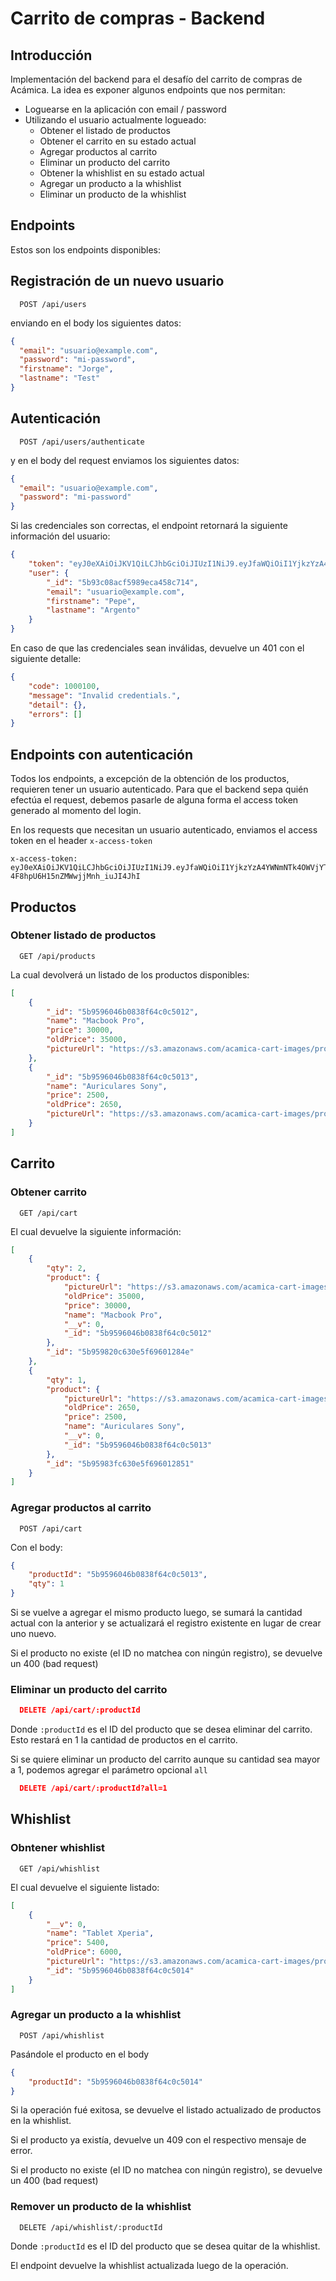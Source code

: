 # Carrito de compras - Backend

## Introducción

Implementación del backend para el desafío del carrito de compras de Acámica.
La idea es exponer algunos endpoints que nos permitan:

- Loguearse en la aplicación con email / password
- Utilizando el usuario actualmente logueado:
  - Obtener el listado de productos
  - Obtener el carrito en su estado actual
  - Agregar productos al carrito
  - Eliminar un producto del carrito
  - Obtener la whishlist en su estado actual
  - Agregar un producto a la whishlist
  - Eliminar un producto de la whishlist

## Endpoints

Estos son los endpoints disponibles:

## Registración de un nuevo usuario
```
  POST /api/users
```

enviando en el body los siguientes datos:

```json
{
  "email": "usuario@example.com",
  "password": "mi-password",
  "firstname": "Jorge",
  "lastname": "Test"
}
```

## Autenticación
```
  POST /api/users/authenticate
```

y en el body del request enviamos los siguientes datos:

```json
{
  "email": "usuario@example.com",
  "password": "mi-password"
}
```

Si las credenciales son correctas, el endpoint retornará la siguiente información del usuario:

```json
{
    "token": "eyJ0eXAiOiJKV1QiLCJhbGciOiJIUzI1NiJ9.eyJfaWQiOiI1YjkzYzA4YWNmNTk4OWVjYTQ1OGM3MTQiLCJlbWFpbCI6InBlcGVAZXhhbXBsZS5jb20iLCJpYXQiOjE1MzY1MjQ4NzAsImV4cCI6MTUzNjYxMTI3MH0.wZnCqFP_qMYZR-4F8hpU6H15nZMWwjjMnh_iuJI4JhI",
    "user": {
        "_id": "5b93c08acf5989eca458c714",
        "email": "usuario@example.com",
        "firstname": "Pepe",
        "lastname": "Argento"
    }
}
```

En caso de que las credenciales sean inválidas, devuelve un 401 con el siguiente detalle:
```json
{
    "code": 1000100,
    "message": "Invalid credentials.",
    "detail": {},
    "errors": []
}
```

## Endpoints con autenticación

Todos los endpoints, a excepción de la obtención de los productos, requieren tener un usuario autenticado.
Para que el backend sepa quién efectúa el request, debemos pasarle de alguna forma el access token generado al momento del login.

En los requests que necesitan un usuario autenticado, enviamos el access token en el header `x-access-token`

```
x-access-token: eyJ0eXAiOiJKV1QiLCJhbGciOiJIUzI1NiJ9.eyJfaWQiOiI1YjkzYzA4YWNmNTk4OWVjYTQ1OGM3MTQiLCJlbWFpbCI6InBlcGVAZXhhbXBsZS5jb20iLCJpYXQiOjE1MzY1MjQ4NzAsImV4cCI6MTUzNjYxMTI3MH0.wZnCqFP_qMYZR-4F8hpU6H15nZMWwjjMnh_iuJI4JhI
```

## Productos

### Obtener listado de productos
```
  GET /api/products
```

La cual devolverá un listado de los productos disponibles:
```json
[
    {
        "_id": "5b9596046b0838f64c0c5012",
        "name": "Macbook Pro",
        "price": 30000,
        "oldPrice": 35000,
        "pictureUrl": "https://s3.amazonaws.com/acamica-cart-images/product01.png"
    },
    {
        "_id": "5b9596046b0838f64c0c5013",
        "name": "Auriculares Sony",
        "price": 2500,
        "oldPrice": 2650,
        "pictureUrl": "https://s3.amazonaws.com/acamica-cart-images/product02.png"
    }
]
```

## Carrito

### Obtener carrito
```
  GET /api/cart
```

El cual devuelve la siguiente información:

```json
[
    {
        "qty": 2,
        "product": {
            "pictureUrl": "https://s3.amazonaws.com/acamica-cart-images/product01.png",
            "oldPrice": 35000,
            "price": 30000,
            "name": "Macbook Pro",
            "__v": 0,
            "_id": "5b9596046b0838f64c0c5012"
        },
        "_id": "5b959820c630e5f69601284e"
    },
    {
        "qty": 1,
        "product": {
            "pictureUrl": "https://s3.amazonaws.com/acamica-cart-images/product02.png",
            "oldPrice": 2650,
            "price": 2500,
            "name": "Auriculares Sony",
            "__v": 0,
            "_id": "5b9596046b0838f64c0c5013"
        },
        "_id": "5b95983fc630e5f696012851"
    }
]
```

### Agregar productos al carrito
```
  POST /api/cart
```
Con el body:

```json
{
	"productId": "5b9596046b0838f64c0c5013",
	"qty": 1
}
```

Si se vuelve a agregar el mismo producto luego, se sumará la cantidad actual con la anterior y se actualizará el registro existente
en lugar de crear uno nuevo.

Si el producto no existe (el ID no matchea con ningún registro), se devuelve un 400 (bad request)

### Eliminar un producto del carrito

```json
  DELETE /api/cart/:productId
```

Donde `:productId` es el ID del producto que se desea eliminar del carrito.
Esto restará en 1 la cantidad de productos en el carrito.

Si se quiere eliminar un producto del carrito aunque su cantidad sea mayor a 1, podemos agregar el parámetro opcional `all`
```json
  DELETE /api/cart/:productId?all=1
```

## Whishlist

### Obntener whishlist
```
  GET /api/whishlist
```

El cual devuelve el siguiente listado:
```json
[
    {
        "__v": 0,
        "name": "Tablet Xperia",
        "price": 5400,
        "oldPrice": 6000,
        "pictureUrl": "https://s3.amazonaws.com/acamica-cart-images/product04.png",
        "_id": "5b9596046b0838f64c0c5014"
    }
]
```

### Agregar un producto a la whishlist
```
  POST /api/whishlist
```

Pasándole el producto en el body

```json
{
	"productId": "5b9596046b0838f64c0c5014"
}
```

Si la operación fué exitosa, se devuelve el listado actualizado de productos en la whishlist.

Si el producto ya existía, devuelve un 409 con el respectivo mensaje de error.

Si el producto no existe (el ID no matchea con ningún registro), se devuelve un 400 (bad request)

### Remover un producto de la whishlist
```
  DELETE /api/whishlist/:productId
```

Donde `:productId` es el ID del producto que se desea quitar de la whishlist.

El endpoint devuelve la whishlist actualizada luego de la operación.

